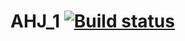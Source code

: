 # AHJ_1 [![Build status](https://ci.appveyor.com/api/projects/status/b0nbhvdho7it0xp2?svg=true)](https://ci.appveyor.com/project/VV1nc3nt/ahj-1)

